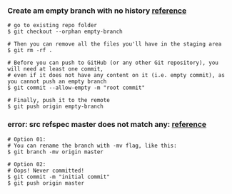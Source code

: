 ### Create am empty branch with no history [reference](https://stackoverflow.com/questions/34100048/create-empty-branch-on-github/55943394)

```shell
# go to existing repo folder
$ git checkout --orphan empty-branch

# Then you can remove all the files you'll have in the staging area
$ git rm -rf .

# Before you can push to GitHub (or any other Git repository), you will need at least one commit, 
# even if it does not have any content on it (i.e. empty commit), as you cannot push an empty branch
$ git commit --allow-empty -m "root commit"

# Finally, push it to the remote
$ git push origin empty-branch
```

### error: src refspec master does not match any: [reference](https://stackoverflow.com/questions/21264738/error-src-refspec-master-does-not-match-any/54158784)
```shell
# Option 01: 
# You can rename the branch with -mv flag, like this:
$ git branch -mv origin master

# Option 02:
# Oops! Never committed!
$ git commit -m "initial commit"
$ git push origin master
